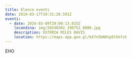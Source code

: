 ```yaml
---
title: Elenco eventi
date: 2019-03-17T19:31:20.591Z
eventi:
  - date: 2024-03-09T20:00:13.025Z
    locandina: img/20240302_190752_0000.jpg
    description: OSTERIA MILES DAVIS
    location: https://maps.app.goo.gl/bX7n5bN8tpEthkfv5
---
```

E﻿HO